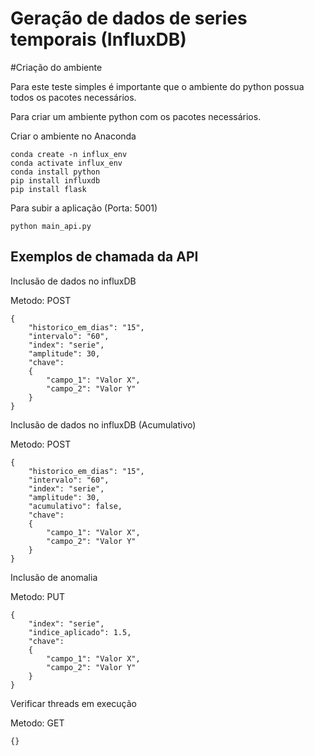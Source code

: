 # Geração de dados de series temporais (InfluxDB)

#Criação do ambiente

Para este teste simples é importante que o ambiente do python possua todos os pacotes necessários.

Para criar um ambiente python com os pacotes necessários.

Criar o ambiente no Anaconda

```
conda create -n influx_env
conda activate influx_env
conda install python
pip install influxdb
pip install flask
```


Para subir a aplicação (Porta: 5001)

```
python main_api.py
```

## Exemplos de chamada da API

Inclusão de dados no influxDB

Metodo: POST

```
{
	"historico_em_dias": "15",
	"intervalo": "60",
	"index": "serie",
	"amplitude": 30,
	"chave":
	{
		"campo_1": "Valor X",
		"campo_2": "Valor Y"
	}
}
```

Inclusão de dados no influxDB (Acumulativo)

Metodo: POST

```
{
	"historico_em_dias": "15",
	"intervalo": "60",
	"index": "serie",
	"amplitude": 30,
	"acumulativo": false,
	"chave":
	{
		"campo_1": "Valor X",
		"campo_2": "Valor Y"
	}
}
```

Inclusão de anomalia

Metodo: PUT

```
{
	"index": "serie",
	"indice_aplicado": 1.5,
	"chave":
	{
		"campo_1": "Valor X",
		"campo_2": "Valor Y"
	}
}
```

Verificar threads em execução

Metodo: GET

```
{}
```